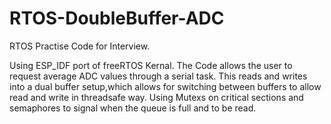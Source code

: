# RTOS-DoubleBuffer-ADC

RTOS Practise Code for Interview.

Using ESP_IDF port of freeRTOS Kernal.
The Code allows the user to request average ADC values through a serial task.
This reads and writes into a dual buffer setup,which allows for switching between buffers to allow read and write in threadsafe way.
Using Mutexs on critical sections and semaphores to signal when the queue is full and to be read.
